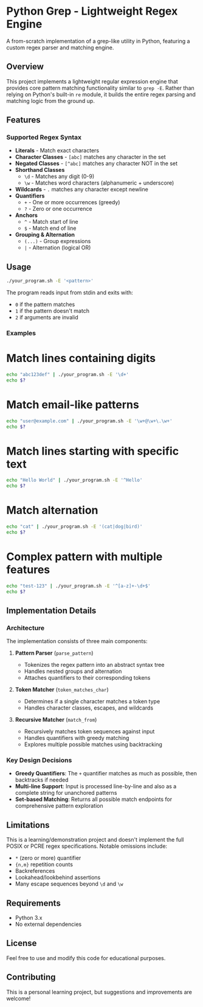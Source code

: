 # Python Grep - Lightweight Regex Engine

A from-scratch implementation of a grep-like utility in Python, featuring a custom regex parser and matching engine.

## Overview

This project implements a lightweight regular expression engine that provides core pattern matching functionality similar to `grep -E`. Rather than relying on Python's built-in `re` module, it builds the entire regex parsing and matching logic from the ground up.

## Features

### Supported Regex Syntax

- **Literals** - Match exact characters
- **Character Classes** - `[abc]` matches any character in the set
- **Negated Classes** - `[^abc]` matches any character NOT in the set
- **Shorthand Classes**
  - `\d` - Matches any digit (0-9)
  - `\w` - Matches word characters (alphanumeric + underscore)
- **Wildcards** - `.` matches any character except newline
- **Quantifiers**
  - `+` - One or more occurrences (greedy)
  - `?` - Zero or one occurrence
- **Anchors**
  - `^` - Match start of line
  - `$` - Match end of line
- **Grouping & Alternation**
  - `(...)` - Group expressions
  - `|` - Alternation (logical OR)

## Usage

```bash
./your_program.sh -E '<pattern>'
```

The program reads input from stdin and exits with:
- `0` if the pattern matches
- `1` if the pattern doesn't match
- `2` if arguments are invalid

### Examples

# Match lines containing digits
```bash
echo "abc123def" | ./your_program.sh -E '\d+'
echo $?
```

# Match email-like patterns
```bash
echo "user@example.com" | ./your_program.sh -E '\w+@\w+\.\w+'
echo $?
``` 

# Match lines starting with specific text
```bash
echo "Hello World" | ./your_program.sh -E '^Hello'
echo $?
```

# Match alternation
```bash
echo "cat" | ./your_program.sh -E '(cat|dog|bird)'
echo $?
```

# Complex pattern with multiple features
```bash
echo "test-123" | ./your_program.sh -E '^[a-z]+-\d+$'
echo $?
```

## Implementation Details

### Architecture

The implementation consists of three main components:

1. **Pattern Parser** (`parse_pattern`)
   - Tokenizes the regex pattern into an abstract syntax tree
   - Handles nested groups and alternation
   - Attaches quantifiers to their corresponding tokens

2. **Token Matcher** (`token_matches_char`)
   - Determines if a single character matches a token type
   - Handles character classes, escapes, and wildcards

3. **Recursive Matcher** (`match_from`)
   - Recursively matches token sequences against input
   - Handles quantifiers with greedy matching
   - Explores multiple possible matches using backtracking

### Key Design Decisions

- **Greedy Quantifiers**: The `+` quantifier matches as much as possible, then backtracks if needed
- **Multi-line Support**: Input is processed line-by-line and also as a complete string for unanchored patterns
- **Set-based Matching**: Returns all possible match endpoints for comprehensive pattern exploration

## Limitations

This is a learning/demonstration project and doesn't implement the full POSIX or PCRE regex specifications. Notable omissions include:

- `*` (zero or more) quantifier
- `{n,m}` repetition counts
- Backreferences
- Lookahead/lookbehind assertions
- Many escape sequences beyond `\d` and `\w`

## Requirements

- Python 3.x
- No external dependencies

## License

Feel free to use and modify this code for educational purposes.

## Contributing

This is a personal learning project, but suggestions and improvements are welcome!